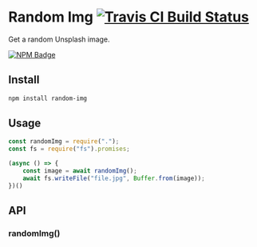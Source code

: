 # Random Img [![Travis CI Build Status](https://img.shields.io/travis/com/Richienb/random-img/master.svg?style=for-the-badge)](https://travis-ci.com/Richienb/random-img)

Get a random Unsplash image.

[![NPM Badge](https://nodei.co/npm/random-img.png)](https://npmjs.com/package/random-img)

## Install

```sh
npm install random-img
```

## Usage

```js
const randomImg = require(".");
const fs = require("fs").promises;

(async () => {
	const image = await randomImg();
	await fs.writeFile("file.jpg", Buffer.from(image));
})()
```

## API

### randomImg()

